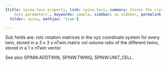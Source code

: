 ```yaml
---
{title: spinw.twin property, link: spinw.twin, summary: Stores the crystallographic
    twin parameters., keywords: sample, sidebar: sw_sidebar, permalink: spinw_twin.html,
  folder: spinw, mathjax: 'true'}

---
```

Sub fields are:
  rotc    rotation matrices in the xyz coordinate system for
          every twin, stored in a 3 x 3 x nTwin matrix
  vol     volume ratio of the different twins, stored in a
          1 x nTwin vector
 
See also SPINW.ADDTWIN, SPINW.TWINQ, SPINW.UNIT_CELL.

